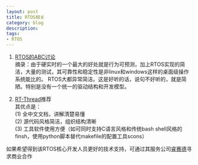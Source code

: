 ```yaml
---
layout: post
title: RTOS相关
category: blog
description: 
tags:
- RTOS
---
```


1. [RTOS的ABC讨论](http://blog.csdn.net/coolbacon/article/details/7798874) <br />
摘录：由于硬实时的一个最大的好处就是行为可预测，加上RTOS实现的简洁，大量的测试，其可靠性和稳定性是非linux和windows这样的桌面级操作系统能比的。
RTOS大都异常简洁。这是好听的话，说句不好听的，就是简陋。特别是没有一个统一的驱动结构和开发模型。

2. [RT-Thread](http://www.rt-thread.org)推荐<br />
其优点是：<br />
(1) 全中文文档，讲解清楚易懂<br />
(2) 源代码风格简洁，组织结构清晰<br />
(3) 工具软件使用方便（如可同时支持C语言风格和传统bash shell风格的finsh，使用python脚本替代makefile的配置工具scons）

如果希望得到该RTOS核心开发人员更好的技术支持，可通过其服务公司[睿赛德](http://www.rt-thread.com)寻求商业合作




